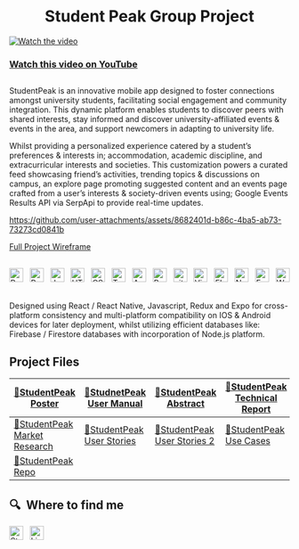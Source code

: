 <h1 align="center">  Student Peak Group Project </h1>

[//]: <> (#################################################################################.)
[![Watch the video](https://github.com/user-attachments/assets/91cba3f7-87cb-4477-9e1b-759313614efa)](https://youtu.be/uce1-xKXER0)
### [Watch this video on YouTube](https://youtu.be/uce1-xKXER0)

##

[//]: <> (#################################################################################.)
<p> 
StudentPeak is an innovative mobile app designed to foster connections amongst university students, facilitating social engagement and community integration. This dynamic platform enables students to discover peers with shared interests, stay informed and discover university-affiliated events & events in the area, and support newcomers in adapting to university life. 
  
Whilst providing a personalized experience catered by a student’s preferences & interests in; accommodation, academic discipline, and extracurricular interests and societies. This customization powers a curated feed showcasing friend’s activities, trending topics & discussions on campus, an explore page promoting suggested content and an events page crafted from a user’s interests & society-driven events using; Google Events Results API via SerpApi to provide real-time updates.
</p>

[//]: <> (#################################################################################.)

https://github.com/user-attachments/assets/8682401d-b86c-4ba5-ab73-73273cd0841b

[Full Project Wireframe](https://xd.adobe.com/view/75ac363e-89dc-4662-a601-a609904c584f-20ff/)

[//]: <> (#################################################################################.)

##

[//]: <> (#################################################################################.)

[<img src="https://img.shields.io/badge/React-282C34?logo=react&logoColor=61DAFB" alt="React Native logo" title="React Native" height="25" />][tech_tools_anchor]
&nbsp;
[<img src="https://img.shields.io/badge/React Native-282C34?logo=react&logoColor=61DAFB" alt="React logo" title="React" height="25" />][tech_tools_anchor]
&nbsp;
[<img src="https://img.shields.io/badge/JavaScript-282C34?logo=javascript&logoColor=F7DF1E" alt="JavaScript logo" title="JavaScript" height="25" />][tech_tools_anchor]
&nbsp;
[<img src="https://img.shields.io/badge/HTML5-282C34?logo=html5&logoColor=E34F26" alt="HTML5 logo" title="HTML5" height="25" />][tech_tools_anchor]
&nbsp;
[<img src="https://img.shields.io/badge/CSS3-282C34?logo=css3&logoColor=1572B6" alt="CSS3 logo" title="CSS3" height="25" />][tech_tools_anchor]
&nbsp;
[<img src="https://img.shields.io/badge/TypeScript-282C34?logo=typescript&logoColor=3178C6" alt="TypeScript logo" title="TypeScript" height="25" />][tech_tools_anchor]
&nbsp;
[<img src="https://img.shields.io/badge/Android-282C34?logo=android&logoColor=3DDC84" alt="Android logo" title="Android" height="25" />][tech_tools_anchor]
&nbsp;
[<img src="https://img.shields.io/badge/Redux-282C34?logo=redux&logoColor=764ABC" alt="Redux logo" title="Redux" height="25" />][tech_tools_anchor]
&nbsp;
[<img src="https://img.shields.io/badge/git-282C34?logo=git&logoColor=F05032" alt="git logo" title="git" height="25" />][tech_tools_anchor]
&nbsp;
[<img src="https://img.shields.io/badge/VS%20Code-282C34?logo=visual-studio-code&logoColor=007ACC" alt="Visual Studio Code logo" title="Visual Studio Code" height="25" />][tech_tools_anchor]
&nbsp;
[<img src="https://img.shields.io/badge/firebase-ffca28?style=for-the-badge&logo=firebase&logoColor=black" alt="FIrebase logo" title="Firebase" height="25" />][tech_tools_anchor]
&nbsp;
[<img src="https://img.shields.io/badge/node.js-339933?style=for-the-badge&logo=Node.js&logoColor=white" alt="Node JS Code logo" title="Node Js" height="25" />][tech_tools_anchor]
&nbsp;
[<img src="https://img.shields.io/badge/Expo-000000?logo=Expo&logoColor=white" alt="Expo logo" title="Expo" height="25" />][tech_tools_anchor]
&nbsp;
[<img src="https://img.shields.io/badge/WebStorm-000000?style=flat-square&logo=jetbrains&logoColor=white" alt="Webstorm IDE" title="Webstorm IDE" height="25" />][tech_tools_anchor]
&nbsp;

[tech_tools_anchor]: #bonjour--

[//]: <> (#################################################################################.)

<p>
Designed using React / React Native, Javascript, Redux and Expo for cross-platform consistency and multi-platform compatibility on IOS & Android devices for later deployment, whilst utilizing  efficient databases like: Firebase / Firestore databases with incorporation of Node.js platform.  
</p>

##
[//]: <> (#################################################################################.)
## Project Files

| [🔗StudentPeak Poster](https://github.com/TyroneKF/StudentPeak-Group-Project/blob/main/StudentPeak%20%20Poster.pdf) |[🔗StudnetPeak User Manual](https://github.com/TyroneKF/StudentPeak-Group-Project/blob/main/User%20Manual.pdf) |[🔗StudentPeak Abstract](https://github.com/TyroneKF/StudentPeak-Group-Project/blob/main/StudentPeak%20Abstract.pdf)|[🔗StudentPeak Technical Report](https://github.com/TyroneKF/StudentPeak-Group-Project/blob/main/StudentPeak%20Technical%20Report.pdf)|
|------------------------------|------------------------------|------------------------------|------------------------------|
|[🔗StudentPeak Market Research](https://github.com/TyroneKF/StudentPeak-Group-Project/blob/main/StudentPeak_Market_Research_Report.pdf)|[🔗StudentPeak User Stories](https://github.com/TyroneKF/StudentPeak-Group-Project/blob/main/User%20Stories2.pdf) |[🔗StudentPeak User Stories 2](https://github.com/TyroneKF/StudentPeak-Group-Project/blob/main/User%20Stories.pdf)|[🔗StudentPeak Use Cases](https://github.com/TyroneKF/StudentPeak-Group-Project/blob/main/Use%20Case.docx.pdf)|[🔗StudentPeak Database Design](https://github.com/TyroneKF/StudentPeak-Group-Project/blob/main/Database%20Design.pdf)|
[🔗StudentPeak Repo](https://github.com/nikodemzareba/StudentPeak)|

[//]: <> (#################################################################################.)


## 🔍  Where to find me

[<img src="https://img.shields.io/badge/Stack%20Overflow-282C34?logo=stackoverflow&logoColor=FE7A16" alt="Stack Overflow logo" title="Stack Overflow" height="25" />](https://stackoverflow.com/users/10927329/valentin-briand)
&nbsp;
[<img src="https://img.shields.io/badge/LinkedIn-282C34?logo=linkedin&logoColor=0077B5" alt="LinkedIn logo" title="LinkedIn" height="25" />](https://www.linkedin.com/in/valentinbriand42)
